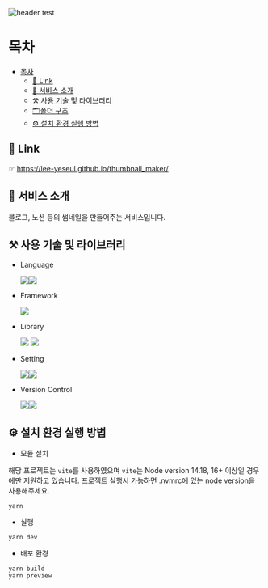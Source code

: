 ![header](https://capsule-render.vercel.app/api?type=waving&color=gradient&height=300&section=header&text=Thumbnail%20Maker&fontSize=90)
test
# 목차

- [목차](#목차)
  - [🔗 Link](#-link)
  - [📖 서비스 소개](#서비스-소개)
  - [⚒️ 사용 기술 및 라이브러리](#️사용-기술-및-라이브러리)
  - [🗂폴더 구조](#폴더-구조)
  - [⚙️ 설치 환경 실행 방법](#️-설치-환경-실행-방법)

## 🔗 Link

☞ https://lee-yeseul.github.io/thumbnail_maker/

## 📖 서비스 소개

블로그, 노션 등의 썸네일을 만들어주는 서비스입니다.

## ⚒️ 사용 기술 및 라이브러리

- Language

  <img src="https://img.shields.io/badge/JavaScript-F7DF1E?style=for-the-badge&logo=JavaScript&logoColor=white"><img src="https://img.shields.io/badge/TypeScript-3178C6?style=for-the-badge&logo=TypeScript&logoColor=white">

- Framework

  <img src="https://img.shields.io/badge/React-61DAFB?style=for-the-badge&logo=React&logoColor=white">

- Library

  <img src="https://img.shields.io/badge/html2canvas-22C55E?style=for-the-badge&&logoColor=white">
  <img src="https://img.shields.io/badge/styledcomponents-DB7093?style=for-the-badge&logo=styled-components&logoColor=white">

- Setting

  <img src="https://img.shields.io/badge/Prettier-F7B93E?style=for-the-badge&logo=Prettier&logoColor=white"><img src="https://img.shields.io/badge/ESLint-4B32C3?style=for-the-badge&logo=ESLint&logoColor=white">

- Version Control

  <img src="https://img.shields.io/badge/Git-F05032?style=for-the-badge&logo=Git&logoColor=white"><img src="https://img.shields.io/badge/GitHub-181717?style=for-the-badge&logo=GitHub&logoColor=white">

## ⚙️ 설치 환경 실행 방법

- 모듈 설치

해당 프로젝트는 `vite`를 사용하였으며 `vite`는 Node version 14.18, 16+ 이상일 경우에만 지원하고 있습니다.
프로젝트 실행시 가능하면 .nvmrc에 있는 node version을 사용해주세요.

```
yarn
```

- 실행

```
yarn dev
```

- 배포 환경

```
yarn build
yarn preview
```
